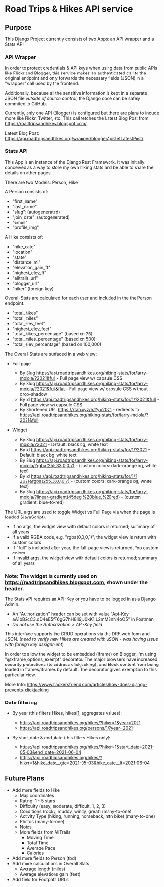 # Road Trips & Hikes API service

## Purpose

This Django Project currently consists of two Apps: an API wrapper and a Stats API

### API Wrapper

In order to protect credentials & API keys when using data from public APIs like Flickr and Blogger, this service makes an authenticated call to the original endpoint and only forwards the necessary fields (JSON) in a "wrapper" call used by the frontend.

Additionally, because all the sensitive information is kept in a separate JSON file *outside of source control*, the Django code can be safely commited to GitHub.

Currently, only one API (Blogger) is configured but there are plans to incude more like Flickr, Twitter, etc. This call fetches the Latest Blog Post from https://roadtripsandhikes.blogspot.com/.

Latest Blog Post: https://api.roadtripsandhikes.org/wrapper/bloggerApiGetLatestPost/

### Stats API

This App is an instance of the Django Rest Framework. It was initially conceived as a way to store my own hiking stats and be able to share the details on other pages.

There are two Models: Person, Hike

A Person consists of:
- "first_name"
- "last_name"
- "slug": (autogenerated)
- "join_date": (autogenerated)
- "email"
- "profile_img"

A Hike consists of:
- "hike_date"
- "location"
- "state"
- "distance_mi"
- "elevation_gain_ft"
- "highest_elev_ft"
- "alltrails_url"
- "blogger_url"
- "hiker" (foreign key)

Overall Stats are calculated for each user and included in the the Person endpoint.
- "total_hikes"
- "total_miles"
- "total_elev_feet"
- "highest_elev_feet"
- "total_hikes_percentage" (based on 75)
- "total_miles_percentage" (based on 500)
- "total_elev_percentage" (based on 100,000)

The Overall Stats are surfaced in a web view:
- Full page
  - By Slug https://api.roadtripsandhikes.org/hiking-stats/for/larry-moiola/?2021&full - Full page view w/ capsule CSS
  - By Slug https://api.roadtripsandhikes.org/hiking-stats/for/larry-moiola/?2021&full&flat - Full page view w/ capsule CSS without drop-shadow
  - By Id https://api.roadtripsandhikes.org/hiking-stats/for/1/?2021&full - Full page view w/ capsule CSS
  - By Shortened URL https://rtah.xyz/h/?y=2021 - redirects to https://api.roadtripsandhikes.org/hiking-stats/for/larry-moiola/?2021&full

- Widget
  - By Slug https://api.roadtripsandhikes.org/hiking-stats/for/larry-moiola/?2021 - Default: black bg, white text
  - By Id https://api.roadtripsandhikes.org/hiking-stats/for/1/?2021 - Default: black bg, white text
  - By Slug https://api.roadtripsandhikes.org/hiking-stats/for/larry-moiola/?rgba(255,33,0,0.7) - (custom colors: dark-orange bg, white text)
  - By Id https://api.roadtripsandhikes.org/hiking-stats/for/1/?2021&rgba(255,33,0,0.7) - (custom colors: dark-orange bg, white text)
  - By Slug https://api.roadtripsandhikes.org/hiking-stats/for/larry-moiola/?linear-gradient(45deg,%20blue,%20red) - (custom gradient: blue-to-red)

The URL args are used to toggle Widget vs Full Page via when the page is loaded (JavaScript).
- If no args, the widget view with default colors is returned; summary of all years
- If a valid RGBA code, e.g. "rgba(0,0,0,1)", the widget view is return with custom colors
- If "full" is included after year, the full-page view is returned, *no custom colors
- If invalid args, the widget view with default colors is returned; summary of all years

### Note: The widget is currently used on https://roadtripsandhikes.blogspot.com, shown under the header.

The Stats API requires an API-Key or you have to be logged in as a Django Admin.
- An "Authorization" header can be set with value "Api-Key aA1bB2cC3.dD4eE5fF6gG7hH8iI9jJ0kK1lL2mM3nN4oO5" in Postman
- *Do not use the Authorization > API-Key field*

This interface supports the CRUD operations via the DRF web form and JSON.
(*need to verify new Hikes are created with JSON - was having issue with foreign key assignment*)

In order to allow the widget to be embedded (iframe) on Blogger, I'm using "@xframe_options_exempt" decorator.
The major browsers have increased security protections (to address clickjacking), and block content from being loaded in frames/iframes by default. The decorator gives exemption to this particular view.

More Info: https://www.hackersfriend.com/articles/how-does-django-prevents-clickjacking

### Date filtering

- By year (this filters Hikes, hikes[], aggregates values):
  - https://api.roadtripsandhikes.org/hikes/?hiker=1&year=2021
  - https://api.roadtripsandhikes.org/persons/1/?year=2021

- By start_date & end_date (this filters Hikes only):
  - https://api.roadtripsandhikes.org/hikes/?hiker=1&start_date=2021-05-03&end_date=2021-06-04
  - https://api.roadtripsandhikes.org/hikes/?hiker=1&hike_date__gte=2021-05-03&hike_date__lt=2021-06-04

## Future Plans

- Add more fields to Hike
  - Map coordinates
  - Rating: 1 - 5 stars
  - Difficulty (easy, moderate, difficult, 1, 2, 3)
  - Conditions (rocky, muddy, windy, great) (many-to-one)
  - Activity Type (hiking, running, horseback, mtn bike) (many-to-one)
  - Photos (many-to-one)
  - Notes
  - More fields from AllTrails
    - Moving Time
    - Total Time
    - Average Pace
    - Calories
- Add more fields to Person (tbd)
- Add more calculations in Overall Stats
  - Average length (miles)
  - Average elevations gain (feet)
- Add field for Footpath URLs
